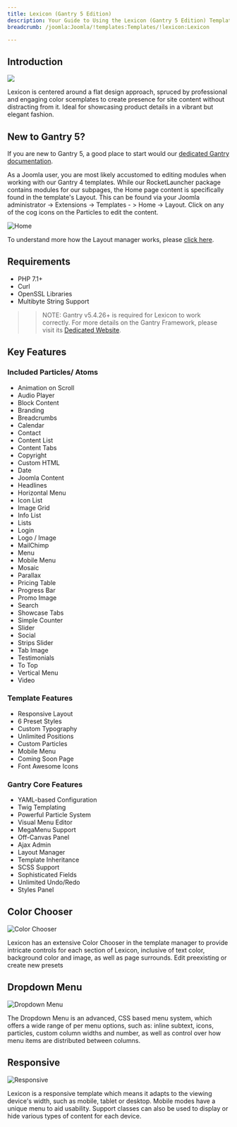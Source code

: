 ```yaml
---
title: Lexicon (Gantry 5 Edition)
description: Your Guide to Using the Lexicon (Gantry 5 Edition) Template for Joomla
breadcrumb: /joomla:Joomla/!templates:Templates/!lexicon:Lexicon

---
```


Introduction
-----

![](assets/lexicon.png)

Lexicon is centered around a flat design approach, spruced by professional and engaging color scemplates to create presence for site content without distracting from it. Ideal for showcasing product details in a vibrant but elegant fashion.

New to Gantry 5?
-----
If you are new to Gantry 5, a good place to start would our [dedicated Gantry documentation](http://docs.gantry.org).

As a Joomla user, you are most likely accustomed to editing modules when working with our Gantry 4 templates. While our RocketLauncher package contains modules for our subpages, the Home page content is specifically found in the template's Layout. This can be found via your Joomla administrator -> Extensions -> Templates - > Home -> Layout. Click on any of the cog icons on the Particles to edit the content.

![Home](home.jpg)

To understand more how the Layout manager works, please [click here](http://docs.gantry.org/gantry5/configure/layout-manager).

Requirements
-----
* PHP 7.1+
* Curl
* OpenSSL Libraries
* Multibyte String Support

>> NOTE: Gantry v5.4.26+ is required for Lexicon to work correctly. For more details on the Gantry Framework, please visit its [Dedicated Website](http://gantry.org).

Key Features
-----

### Included Particles/ Atoms

* Animation on Scroll
* Audio Player
* Block Content
* Branding
* Breadcrumbs
* Calendar
* Contact
* Content List
* Content Tabs
* Copyright
* Custom HTML
* Date
* Joomla Content
* Headlines
* Horizontal Menu
* Icon List
* Image Grid
* Info List
* Lists
* Login
* Logo / Image
* MailChimp
* Menu
* Mobile Menu
* Mosaic
* Parallax
* Pricing Table
* Progress Bar
* Promo Image
* Search
* Showcase Tabs
* Simple Counter
* Slider
* Social
* Strips Slider
* Tab Image
* Testimonials
* To Top
* Vertical Menu
* Video 

### Template Features

* Responsive Layout
* 6 Preset Styles
* Custom Typography
* Unlimited Positions
* Custom Particles
* Mobile Menu
* Coming Soon Page
* Font Awesome Icons 

### Gantry Core Features

* YAML-based Configuration
* Twig Templating
* Powerful Particle System
* Visual Menu Editor
* MegaMenu Support
* Off-Canvas Panel
* Ajax Admin
* Layout Manager
* Template Inheritance
* SCSS Support
* Sophisticated Fields
* Unlimited Undo/Redo
* Styles Panel

## Color Chooser

![Color Chooser](ft-2.jpg)

Lexicon has an extensive Color Chooser in the template manager to provide intricate controls for each section of Lexicon, inclusive of text color, background color and image, as well as page surrounds. Edit preexisting or create new presets

## Dropdown Menu

![Dropdown Menu](ft-3.jpg)

The Dropdown Menu is an advanced, CSS based menu system, which offers a wide range of per menu options, such as: inline subtext, icons, particles, custom column widths and number, as well as control over how menu items are distributed between columns.

## Responsive

![Responsive](ft-4.jpg)

Lexicon is a responsive template which means it adapts to the viewing device's width, such as mobile, tablet or desktop. Mobile modes have a unique menu to aid usability. Support classes can also be used to display or hide various types of content for each device.
